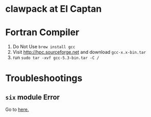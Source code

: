 # clawpack at El Captan 

# Fortran Compiler
1. Do Not Use ``brew install gcc``
2. Visit http://hpc.sourceforge.net and download ``gcc-x.x-bin.tar``
3. run ``sudo tar -xvf gcc-5.3-bin.tar -C /``

# Troubleshootings
## ``six`` module Error

Go to [here.](http://stackoverflow.com/questions/27630114/matplotlib-issue-on-os-x-importerror-cannot-import-name-thread)
